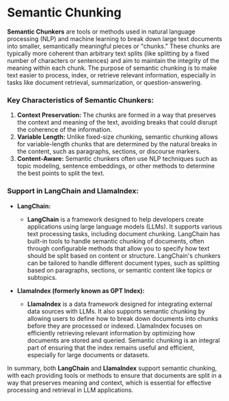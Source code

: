 # Semantic Chunking

**Semantic Chunkers** are tools or methods used in natural language processing (NLP) and machine learning to break down large text documents into smaller, semantically meaningful pieces or "chunks." These chunks are typically more coherent than arbitrary text splits (like splitting by a fixed number of characters or sentences) and aim to maintain the integrity of the meaning within each chunk. The purpose of semantic chunking is to make text easier to process, index, or retrieve relevant information, especially in tasks like document retrieval, summarization, or question-answering.

### Key Characteristics of Semantic Chunkers:

1.  **Context Preservation:** The chunks are formed in a way that preserves the context and meaning of the text, avoiding breaks that could disrupt the coherence of the information.
2.  **Variable Length:** Unlike fixed-size chunking, semantic chunking allows for variable-length chunks that are determined by the natural breaks in the content, such as paragraphs, sections, or discourse markers.
3.  **Content-Aware:** Semantic chunkers often use NLP techniques such as topic modeling, sentence embeddings, or other methods to determine the best points to split the text.

### Support in **LangChain** and **LlamaIndex**:

-   **LangChain:**

    -   **LangChain** is a framework designed to help developers create applications using large language models (LLMs). It supports various text processing tasks, including document chunking. LangChain has built-in tools to handle semantic chunking of documents, often through configurable methods that allow you to specify how text should be split based on content or structure. LangChain's chunkers can be tailored to handle different document types, such as splitting based on paragraphs, sections, or semantic content like topics or subtopics.
-   **LlamaIndex (formerly known as GPT Index):**

    -   **LlamaIndex** is a data framework designed for integrating external data sources with LLMs. It also supports semantic chunking by allowing users to define how to break down documents into chunks before they are processed or indexed. LlamaIndex focuses on efficiently retrieving relevant information by optimizing how documents are stored and queried. Semantic chunking is an integral part of ensuring that the index remains useful and efficient, especially for large documents or datasets.

In summary, both **LangChain** and **LlamaIndex** support semantic chunking, with each providing tools or methods to ensure that documents are split in a way that preserves meaning and context, which is essential for effective processing and retrieval in LLM applications.